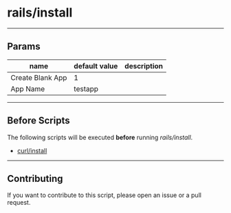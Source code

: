 # rails/install

----

## Params

|  name  | default value  |  description  |
|  ----- | -------------  |  -----------  |
| Create Blank App | 1 |  |
| App Name | testapp |  |

----

## Before Scripts

The following scripts will be executed **before** running *rails/install*.

- [curl/install](http://github.com/bigband-repertoire/curl/install)

----

## Contributing

If you want to contribute to this script, please open an issue or a pull request.
